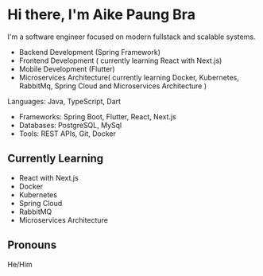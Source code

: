 # Hi there, I'm Aike Paung Bra

I'm a software engineer focused on modern fullstack and scalable systems.

- Backend Development (Spring Framework)
- Frontend Development ( currently learning React with Next.js)
- Mobile Development (Flutter)
- Microservices Architecture( currently learning Docker, Kubernetes, RabbitMq, Spring Cloud and Microservices Architecture )


 Languages: Java, TypeScript, Dart
- Frameworks: Spring Boot, Flutter, React, Next.js
- Databases: PostgreSQL, MySql
- Tools: REST APIs, Git, Docker


## Currently Learning
- React with Next.js  
- Docker
- Kubernetes
- Spring Cloud
- RabbitMQ
- Microservices Architecture


## Pronouns
He/Him
